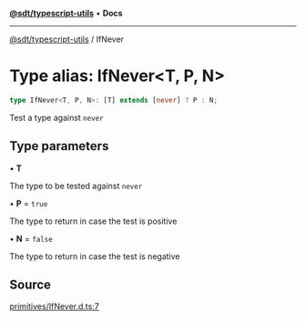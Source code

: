 [**@sdt/typescript-utils**](../README.md) • **Docs**

***

[@sdt/typescript-utils](../globals.md) / IfNever

# Type alias: IfNever\<T, P, N\>

```ts
type IfNever<T, P, N>: [T] extends [never] ? P : N;
```

Test a type against `never`

## Type parameters

• **T**

The type to be tested against `never`

• **P** = `true`

The type to return in case the test is positive

• **N** = `false`

The type to return in case the test is negative

## Source

[primitives/IfNever.d.ts:7](https://github.com/sylvaindethier/typescript-utils/blob/fabc6a21dcb182829a282c75854c4036ee731328/src/types/primitives/IfNever.d.ts#L7)
